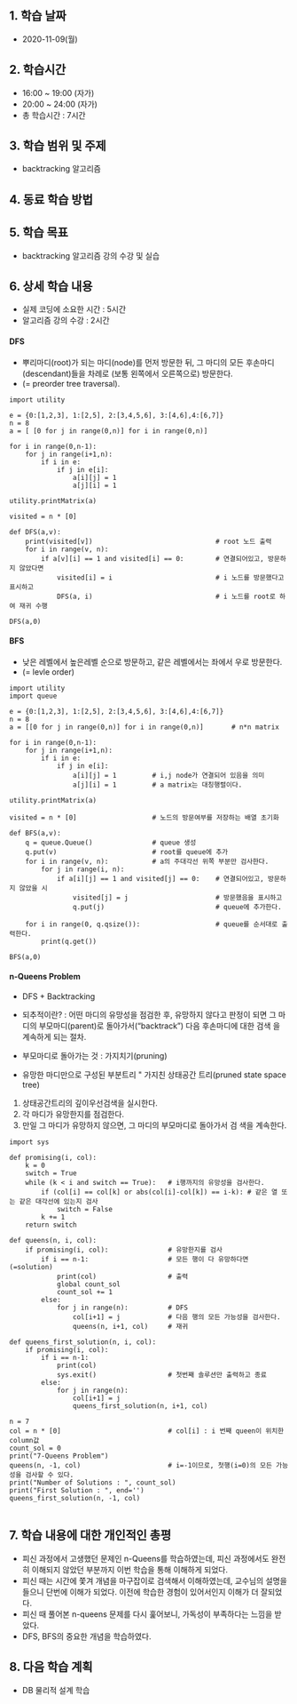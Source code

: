 ## 1. 학습 날짜
+ 2020-11-09(월)

## 2. 학습시간
+ 16:00 ~ 19:00 (자가)   
+ 20:00 ~ 24:00 (자가)
+ 총 학습시간 : 7시간

## 3. 학습 범위 및 주제
+ backtracking 알고리즘

## 4. 동료 학습 방법

## 5. 학습 목표
+ backtracking 알고리즘 강의 수강 및 실습


## 6. 상세 학습 내용
+ 실제 코딩에 소요한 시간 : 5시간    
+ 알고리즘 강의 수강 : 2시간    

#### DFS
+ 뿌리마디(root)가 되는 마디(node)를 먼저 방문한 뒤, 그 마디의 모든 후손마디(descendant)들을 차례로 (보통 왼쪽에서 오른쪽으로) 방문한다.
+ (= preorder tree traversal).   

```
import utility

e = {0:[1,2,3], 1:[2,5], 2:[3,4,5,6], 3:[4,6],4:[6,7]}
n = 8
a = [ [0 for j in range(0,n)] for i in range(0,n)]

for i in range(0,n-1):
	for j in range(i+1,n):
		if i in e:
			if j in e[i]:
				a[i][j] = 1
				a[j][i] = 1

utility.printMatrix(a)

visited = n * [0]

def DFS(a,v):
	print(visited[v])								# root 노드 출력
	for i in range(v, n):
		if a[v][i] == 1 and visited[i] == 0:		# 연결되어있고, 방문하지 않았다면
			visited[i] = i							# i 노드를 방문했다고 표시하고
			DFS(a, i)								# i 노드를 root로 하여 재귀 수행

DFS(a,0)

```

#### BFS
+ 낮은 레벨에서 높은레벨 순으로 방문하고, 같은 레벨에서는 좌에서 우로 방문한다.
+ (= levle order) 

```
import utility
import queue

e = {0:[1,2,3], 1:[2,5], 2:[3,4,5,6], 3:[4,6],4:[6,7]}
n = 8
a = [[0 for j in range(0,n)] for i in range(0,n)]		# n*n matrix

for i in range(0,n-1):
	for j in range(i+1,n):
		if i in e:
			if j in e[i]:
				a[i][j] = 1			# i,j node가 연결되어 있음을 의미
				a[j][i] = 1			# a matrix는 대칭행렬이다.

utility.printMatrix(a)

visited = n * [0]					# 노드의 방문여부를 저장하는 배열 초기화

def BFS(a,v):
	q = queue.Queue()				# queue 생성
	q.put(v)						# root를 queue에 추가
	for i in range(v, n):			# a의 주대각선 위쪽 부분만 검사한다.
		for j in range(i, n):
			if a[i][j] == 1 and visited[j] == 0:	# 연결되어있고, 방문하지 않았을 시
				visited[j] = j						# 방문했음을 표시하고
				q.put(j)							# queue에 추가한다.

	for i in range(0, q.qsize()):					# queue를 순서대로 출력한다.
		print(q.get())

BFS(a,0)

```

#### n-Queens Problem
+ DFS + Backtracking

+ 되추적이란? : 어떤 마디의 유망성을 점검한 후, 유망하지 않다고 판정이 되면 그 마디의 부모마디(parent)로 돌아가서(“backtrack”) 다음 후손마디에 대한 검색
을 계속하게 되는 절차.
+ 부모마디로 돌아가는 것 : 가지치기(pruning)
+ 유망한 마디만으로 구성된 부분트리 " 가지친 상태공간 트리(pruned state space tree)

1. 상태공간트리의 깊이우선검색을 실시한다.
2. 각 마디가 유망한지를 점검한다.
3. 만일 그 마디가 유망하지 않으면, 그 마디의 부모마디로 돌아가서 검
색을 계속한다.

```
import sys

def promising(i, col):
	k = 0
	switch = True
	while (k < i and switch == True):	# i행까지의 유망성을 검사한다.
		if (col[i] == col[k] or abs(col[i]-col[k]) == i-k):	# 같은 열 또는 같은 대각선에 있는지 검사
			switch = False
		k += 1
	return switch

def queens(n, i, col):
	if promising(i, col):				# 유망한지를 검사
		if i == n-1:					# 모든 행이 다 유망하다면(=solution)
			print(col)					# 출력
			global count_sol
			count_sol += 1
		else:
			for j in range(n):			# DFS
				col[i+1] = j			# 다음 행의 모든 가능성을 검사한다.
				queens(n, i+1, col)		# 재귀

def queens_first_solution(n, i, col):
	if promising(i, col):
		if i == n-1:
			print(col)
			sys.exit()					# 첫번째 솔루션만 출력하고 종료
		else:
			for j in range(n):
				col[i+1] = j
				queens_first_solution(n, i+1, col)

n = 7
col = n * [0]							# col[i] : i 번째 queen이 위치한 column값
count_sol = 0
print("7-Queens Problem")
queens(n, -1, col)						# i=-1이므로, 첫행(i=0)의 모든 가능성을 검사할 수 있다.
print("Number of Solutions : ", count_sol)
print("First Solution : ", end='')
queens_first_solution(n, -1, col)


```
    

## 7. 학습 내용에 대한 개인적인 총평
+ 피신 과정에서 고생했던 문제인 n-Queens를 학습하였는데, 피신 과정에서도 완전히 이해되지 않았던 부분까지 이번 학습을 통해 이해하게 되었다.
+ 피신 때는 시간에 쫓겨 개념을 마구잡이로 검색해서 이해하였는데, 교수님의 설명을 들으니 단번에 이해가 되었다. 이전에 학습한 경험이 있어서인지 이해가 더 잘되었다.
+ 피신 때 풀어본 n-queens 문제를 다시 훑어보니, 가독성이 부족하다는 느낌을 받았다.
+ DFS, BFS의 중요한 개념을 학습하였다.

## 8. 다음 학습 계획
+ DB 물리적 설계 학습 